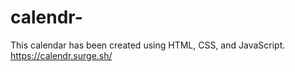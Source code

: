 # calendr-
This calendar has been created using HTML, CSS, and JavaScript. https://calendr.surge.sh/
